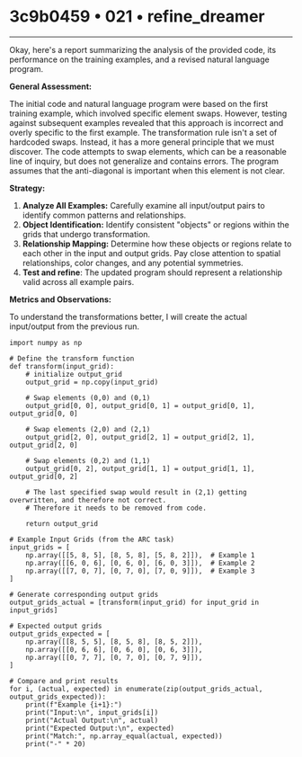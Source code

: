 # 3c9b0459 • 021 • refine_dreamer

---
Okay, here's a report summarizing the analysis of the provided code, its performance on the training examples, and a revised natural language program.

**General Assessment:**

The initial code and natural language program were based on the first training example, which involved specific element swaps. However, testing against subsequent examples revealed that this approach is incorrect and overly specific to the first example. The transformation rule isn't a set of hardcoded swaps. Instead, it has a more general principle that we must discover. The code attempts to swap elements, which can be a reasonable line of inquiry, but does not generalize and contains errors. The program assumes that the anti-diagonal is important when this element is not clear.

**Strategy:**
1.  **Analyze All Examples:** Carefully examine all input/output pairs to identify common patterns and relationships.
2.  **Object Identification:** Identify consistent "objects" or regions within the grids that undergo transformation.
3.  **Relationship Mapping:** Determine how these objects or regions relate to each other in the input and output grids. Pay close attention to spatial relationships, color changes, and any potential symmetries.
4. **Test and refine**: The updated program should represent a relationship valid across all example pairs.

**Metrics and Observations:**

To understand the transformations better, I will create the actual input/output from the previous run.

```tool_code
import numpy as np

# Define the transform function
def transform(input_grid):
    # initialize output_grid
    output_grid = np.copy(input_grid)

    # Swap elements (0,0) and (0,1)
    output_grid[0, 0], output_grid[0, 1] = output_grid[0, 1], output_grid[0, 0]

    # Swap elements (2,0) and (2,1)
    output_grid[2, 0], output_grid[2, 1] = output_grid[2, 1], output_grid[2, 0]
    
    # Swap elements (0,2) and (1,1)
    output_grid[0, 2], output_grid[1, 1] = output_grid[1, 1], output_grid[0, 2]
    
    # The last specified swap would result in (2,1) getting overwritten, and therefore not correct.
    # Therefore it needs to be removed from code.
    
    return output_grid

# Example Input Grids (from the ARC task)
input_grids = [
    np.array([[5, 8, 5], [8, 5, 8], [5, 8, 2]]),  # Example 1
    np.array([[6, 0, 6], [0, 6, 0], [6, 0, 3]]),  # Example 2
    np.array([[7, 0, 7], [0, 7, 0], [7, 0, 9]]),  # Example 3
]

# Generate corresponding output grids
output_grids_actual = [transform(input_grid) for input_grid in input_grids]

# Expected output grids
output_grids_expected = [
    np.array([[8, 5, 5], [8, 5, 8], [8, 5, 2]]),
    np.array([[0, 6, 6], [0, 6, 0], [0, 6, 3]]),
    np.array([[0, 7, 7], [0, 7, 0], [0, 7, 9]]),
]

# Compare and print results
for i, (actual, expected) in enumerate(zip(output_grids_actual, output_grids_expected)):
    print(f"Example {i+1}:")
    print("Input:\n", input_grids[i])
    print("Actual Output:\n", actual)
    print("Expected Output:\n", expected)
    print("Match:", np.array_equal(actual, expected))
    print("-" * 20)
```
